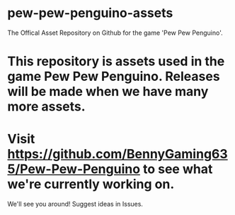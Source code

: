 # pew-pew-penguino-assets
The Offical Asset Repository on Github for the game 'Pew Pew Penguino'.

# This repository is assets used in the game Pew Pew Penguino. Releases will be made when we have many more assets.

# Visit https://github.com/BennyGaming635/Pew-Pew-Penguino to see what we're currently working on.

We'll see you around! Suggest ideas in Issues.
